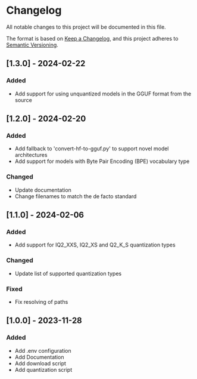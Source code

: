 # Changelog
All notable changes to this project will be documented in this file.

The format is based on [Keep a Changelog](https://keepachangelog.com/en/1.0.0/),
and this project adheres to [Semantic Versioning](https://semver.org/spec/v2.0.0.html).

## [1.3.0] - 2024-02-22

### Added
- Add support for using unquantized models in the GGUF format from the source

## [1.2.0] - 2024-02-20

### Added
- Add fallback to 'convert-hf-to-gguf.py' to support novel model architectures
- Add support for models with Byte Pair Encoding (BPE) vocabulary type

### Changed
- Update documentation
- Change filenames to match the de facto standard

## [1.1.0] - 2024-02-06

### Added
- Add support for IQ2_XXS, IQ2_XS and Q2_K_S quantization types

### Changed
- Update list of supported quantization types

### Fixed
- Fix resolving of paths

## [1.0.0] - 2023-11-28

### Added
- Add .env configuration
- Add Documentation
- Add download script
- Add quantization script

